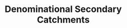 ---
schema: default
title: Denominational Secondary Catchments
organization: South Ayrshire Council
notes: Areas depicting catchment zones for denominational secondary schools
resources:

  - name: Denominational Secondary Catchments FEATURE LAYER
  - url: 
  - format: FEATURE LAYER

license: 
category:

  - boundaries

  - schools

  - education


  - 

maintainer: Tim Wisniewski
maintainer_email: tim@timwis.com
---